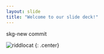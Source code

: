 ```yaml
---
layout: slide
title: "Welcome to our slide deck!"
---
```


skg-new commit

![riddlocat](https://octodex.github.com/images/riddlocat.png)
{: .center}
